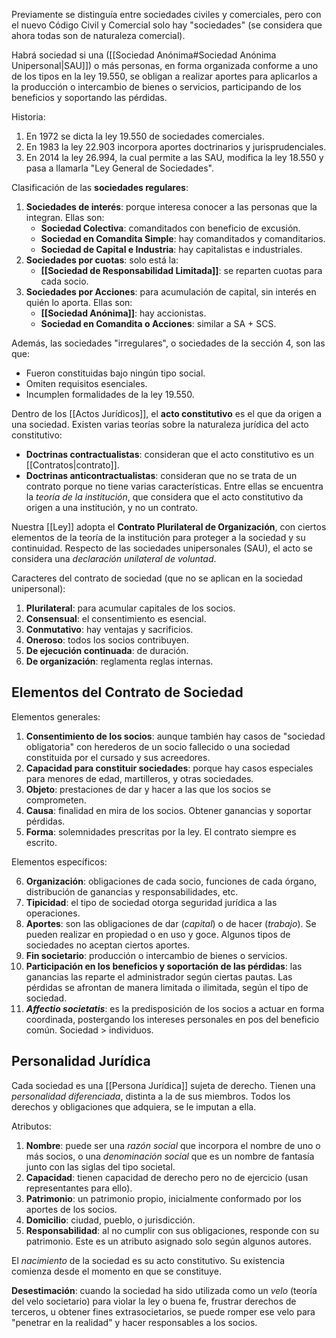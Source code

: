 Previamente se distinguía entre sociedades civiles y comerciales, pero con el nuevo Código Civil y Comercial solo hay "sociedades" (se considera que ahora todas son de naturaleza comercial).

Habrá sociedad si una ([[Sociedad Anónima#Sociedad Anónima Unipersonal|SAU]]) o más personas, en forma organizada conforme a uno de los tipos en la ley 19.550, se obligan a realizar aportes para aplicarlos a la producción o intercambio de bienes o servicios, participando de los beneficios y soportando las pérdidas.

Historia:

1. En 1972 se dicta la ley 19.550 de sociedades comerciales.
2. En 1983 la ley 22.903 incorpora aportes doctrinarios y jurisprudenciales.
3. En 2014 la ley 26.994, la cual permite a las SAU, modifica la ley 18.550 y pasa a llamarla "Ley General de Sociedades".

Clasificación de las **sociedades regulares**:

1. **Sociedades de interés**: porque interesa conocer a las personas que la integran. Ellas son:
   - **Sociedad Colectiva**: comanditados con beneficio de excusión.
   - **Sociedad en Comandita Simple**: hay comanditados y comanditarios.
   - **Sociedad de Capital e Industria**: hay capitalistas e industriales.
2. **Sociedades por cuotas**: solo está la:
   - **[[Sociedad de Responsabilidad Limitada]]**: se reparten cuotas para cada socio.
3. **Sociedades por Acciones**: para acumulación de capital, sin interés en quién lo aporta. Ellas son:
   - **[[Sociedad Anónima]]**: hay accionistas.
   - **Sociedad en Comandita o Acciones**: similar a SA + SCS.

Además, las sociedades "irregulares", o sociedades de la sección 4, son las que:

- Fueron constituidas bajo ningún tipo social.
- Omiten requisitos esenciales.
- Incumplen formalidades de la ley 19.550.

Dentro de los [[Actos Jurídicos]], el **acto constitutivo** es el que da origen a una sociedad. Existen varias teorías sobre la naturaleza jurídica del acto constitutivo:

- **Doctrinas contractualistas**: consideran que el acto constitutivo es un [[Contratos|contrato]].
- **Doctrinas anticontractualistas**: consideran que no se trata de un contrato porque no tiene varias características. Entre ellas se encuentra la _teoría de la institución_, que considera que el acto constitutivo da origen a una institución, y no un contrato.

Nuestra [[Ley]] adopta el **Contrato Plurilateral de Organización**, con ciertos elementos de la teoría de la institución para proteger a la sociedad y su continuidad. Respecto de las sociedades unipersonales (SAU), el acto se considera una _declaración unilateral de voluntad_.

Caracteres del contrato de sociedad (que no se aplican en la sociedad unipersonal):

1. **Plurilateral**: para acumular capitales de los socios.
2. **Consensual**: el consentimiento es esencial.
3. **Conmutativo**: hay ventajas y sacrificios.
4. **Oneroso**: todos los socios contribuyen.
5. **De ejecución continuada**: de duración.
6. **De organización**: reglamenta reglas internas.

## Elementos del Contrato de Sociedad

Elementos generales:

1. **Consentimiento de los socios**: aunque también hay casos de "sociedad obligatoria" con herederos de un socio fallecido o una sociedad constituida por el cursado y sus acreedores.
2. **Capacidad para constituir sociedades**: porque hay casos especiales para menores de edad, martilleros, y otras sociedades.
3. **Objeto**: prestaciones de dar y hacer a las que los socios se comprometen.
4. **Causa**: finalidad en mira de los socios. Obtener ganancias y soportar pérdidas.
5. **Forma**: solemnidades prescritas por la ley. El contrato siempre es escrito.

Elementos específicos:

6. **Organización**: obligaciones de cada socio, funciones de cada órgano, distribución de ganancias y responsabilidades, etc.
7. **Tipicidad**: el tipo de sociedad otorga seguridad jurídica a las operaciones.
8. **Aportes**: son las obligaciones de dar (_capital_) o de hacer (_trabajo_). Se pueden realizar en propiedad o en uso y goce. Algunos tipos de sociedades no aceptan ciertos aportes.
9. **Fin societario**: producción o intercambio de bienes o servicios.
10. **Participación en los beneficios y soportación de las pérdidas**: las ganancias las reparte el administrador según ciertas pautas. Las pérdidas se afrontan de manera limitada o ilimitada, según el tipo de sociedad.
11. **_Affectio societatis_**: es la predisposición de los socios a actuar en forma coordinada, postergando los intereses personales en pos del beneficio común. Sociedad $\gt$ individuos.

## Personalidad Jurídica

Cada sociedad es una [[Persona Jurídica]] sujeta de derecho. Tienen una _personalidad diferenciada_, distinta a la de sus miembros. Todos los derechos y obligaciones que adquiera, se le imputan a ella.

Atributos:

1. **Nombre**: puede ser una _razón social_ que incorpora el nombre de uno o más socios, o una _denominación social_ que es un nombre de fantasía junto con las siglas del tipo societal.
2. **Capacidad**: tienen capacidad de derecho pero no de ejercicio (usan representantes para ello).
3. **Patrimonio**: un patrimonio propio, inicialmente conformado por los aportes de los socios.
4. **Domicilio**: ciudad, pueblo, o jurisdicción.
5. **Responsabilidad**: al no cumplir con sus obligaciones, responde con su patrimonio. Este es un atributo asignado solo según algunos autores.

El _nacimiento_ de la sociedad es su acto constitutivo. Su existencia comienza desde el momento en que se constituye.

**Desestimación**: cuando la sociedad ha sido utilizada como un _velo_ (teoría del velo societario) para violar la ley o buena fe, frustrar derechos de terceros, u obtener fines extrasocietarios, se puede romper ese velo para "penetrar en la realidad" y hacer responsables a los socios.

